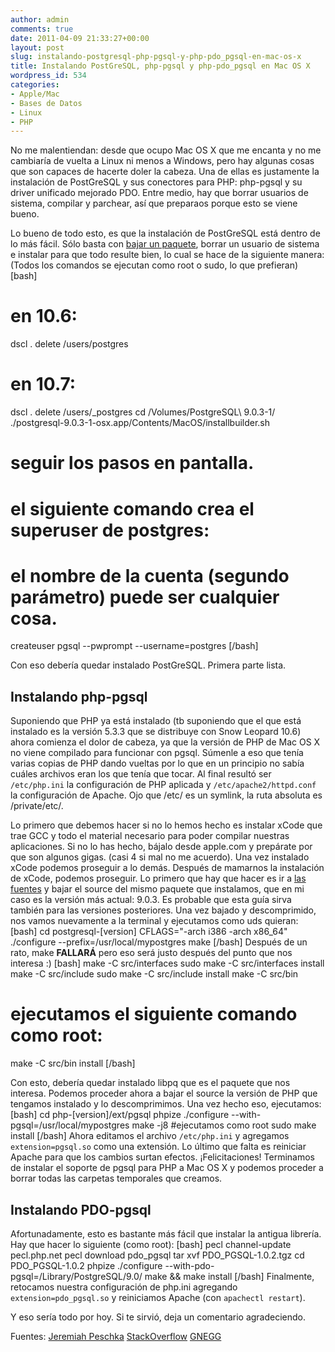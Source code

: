 ```yaml
---
author: admin
comments: true
date: 2011-04-09 21:33:27+00:00
layout: post
slug: instalando-postgresql-php-pgsql-y-php-pdo_pgsql-en-mac-os-x
title: Instalando PostGreSQL, php-pgsql y php-pdo_pgsql en Mac OS X
wordpress_id: 534
categories:
- Apple/Mac
- Bases de Datos
- Linux
- PHP
---
```


No me malentiendan: desde que ocupo Mac OS X que me encanta y no me cambiaría de vuelta a Linux ni menos a Windows, pero hay algunas cosas que son capaces de hacerte doler la cabeza. Una de ellas es justamente la instalación de PostGreSQL y sus conectores para PHP: php-pgsql y su driver unificado mejorado PDO. Entre medio, hay que borrar usuarios de sistema, compilar y parchear, así que preparaos porque esto se viene bueno.

Lo bueno de todo esto, es que la instalación de PostGreSQL está dentro de lo más fácil. Sólo basta con [bajar un paquete](http://www.enterprisedb.com/products/pgdownload.do#osx), borrar un usuario de sistema e instalar para que todo resulte bien, lo cual se hace de la siguiente manera: (Todos los comandos se ejecutan como root o sudo, lo que prefieran)
[bash]
# en 10.6:
dscl . delete /users/postgres
# en 10.7:
dscl . delete /users/_postgres
cd /Volumes/PostgreSQL\ 9.0.3-1/
./postgresql-9.0.3-1-osx.app/Contents/MacOS/installbuilder.sh
# seguir los pasos en pantalla.
# el siguiente comando crea el superuser de postgres:
# el nombre de la cuenta (segundo parámetro) puede ser cualquier cosa.
createuser pgsql --pwprompt --username=postgres
[/bash]
<!-- more -->

Con eso debería quedar instalado PostGreSQL. Primera parte lista.



## Instalando php-pgsql


Suponiendo que PHP ya está instalado (tb suponiendo que el que está instalado es la versión 5.3.3 que se distribuye con Snow Leopard 10.6) ahora comienza el dolor de cabeza, ya que la versión de PHP de Mac OS X no viene compilado para funcionar con pgsql. Súmenle a eso que tenía varias copias de PHP dando vueltas por lo que en un principio no sabía cuáles archivos eran los que tenía que tocar. Al final resultó ser `/etc/php.ini` la configuración de PHP aplicada y `/etc/apache2/httpd.conf` la configuración de Apache. Ojo que /etc/ es un symlink, la ruta absoluta es /private/etc/. 

Lo primero que debemos hacer si no lo hemos hecho es instalar xCode que trae GCC y todo el material necesario para poder compilar nuestras aplicaciones. Si no lo has hecho, bájalo desde apple.com y prepárate por que son algunos gigas. (casi 4 si mal no me acuerdo). Una vez instalado xCode podemos proseguir a lo demás.
Después de mamarnos la instalación de xCode, podemos proseguir. Lo primero que hay que hacer es ir a [las fuentes](http://www.postgresql.org/ftp/source/) y bajar el source del mismo paquete que instalamos, que en mi caso es la versión más actual: 9.0.3. Es probable que esta guía sirva también para las versiones posteriores.
Una vez bajado y descomprimido, nos vamos nuevamente a la terminal y ejecutamos como uds quieran: 
[bash]
cd postgresql-[version]
CFLAGS="-arch i386 -arch x86_64" ./configure --prefix=/usr/local/mypostgres
make
[/bash]
Después de un rato, make **FALLARÁ** pero eso será justo después del punto que nos interesa :)
[bash]
make -C src/interfaces
sudo make -C src/interfaces install
make -C src/include
sudo make -C src/include install
make -C src/bin
# ejecutamos el siguiente comando como root:
make -C src/bin install
[/bash] 

Con esto, debería quedar instalado libpq que es el paquete que nos interesa. Podemos proceder ahora a bajar el source la versión de PHP que tengamos instalado y lo descomprimimos. Una vez hecho eso, ejecutamos: 
[bash]
cd php-[version]/ext/pgsql
phpize
./configure --with-pgsql=/usr/local/mypostgres
make -j8
#ejecutamos como root
sudo make install
[/bash]
Ahora editamos el archivo `/etc/php.ini` y agregamos `extension=pgsql.so` como una extensión. Lo último que falta es reiniciar Apache para que los cambios surtan efectos. ¡Felicitaciones! Terminamos de instalar el soporte de pgsql para PHP a Mac OS X y podemos proceder a borrar todas las carpetas temporales que creamos.



## Instalando PDO-pgsql


Afortunadamente, esto es bastante más fácil que instalar la antigua librería. Hay que hacer lo siguiente (como root): 
[bash]
pecl channel-update pecl.php.net
pecl download pdo_pgsql
tar xvf PDO_PGSQL-1.0.2.tgz
cd PDO_PGSQL-1.0.2
phpize
./configure --with-pdo-pgsql=/Library/PostgreSQL/9.0/
make && make install
[/bash]
Finalmente, retocamos nuestra configuración de php.ini agregando `extension=pdo_pgsql.so` y reiniciamos Apache (con `apachectl restart`).

Y eso sería todo por hoy. Si te sirvió, deja un comentario agradeciendo.

Fuentes: 
[Jeremiah Peschka](http://facility9.com/2010/02/15/installing-postgresql-on-mac-os-x)
[StackOverflow](http://stackoverflow.com/questions/61747/installing-pdo-drivers-for-postgresql-on-mac-using-zend-for-eclipse)
[GNEGG](http://www.gnegg.ch/2009/08/snow-leopard-and-php/)
